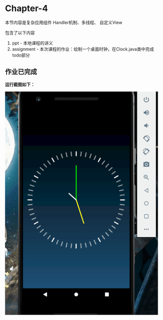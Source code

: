 # Chapter-4
本节内容是复杂应用组件 Handler机制、多线程、 自定义View

包含了以下内容

1. ppt - 本地课程的讲义
2. assignment - 本次课程的作业：绘制一个桌面时钟，在Clock.java类中完成todo部分


## 作业已完成
**运行截图如下：**

![pic1](./ScreenShot/ScreenShot1.gif)

